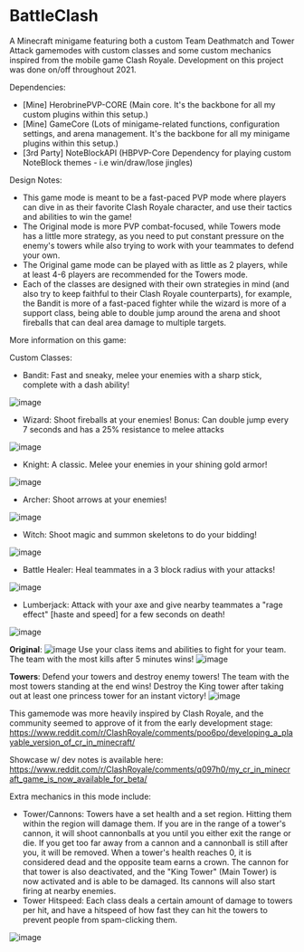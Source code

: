 # BattleClash
A Minecraft minigame featuring both a custom Team Deathmatch and Tower Attack gamemodes with custom classes and some custom mechanics inspired from the mobile game Clash Royale. Development on this project was done on/off throughout 2021.

Dependencies:
- [Mine] HerobrinePVP-CORE (Main core. It's the backbone for all my custom plugins within this setup.)
- [Mine] GameCore (Lots of minigame-related functions, configuration settings, and arena management. It's the backbone for all my minigame plugins within this setup.)
- [3rd Party] NoteBlockAPI (HBPVP-Core Dependency for playing custom NoteBlock themes - i.e win/draw/lose jingles)

Design Notes:
- This game mode is meant to be a fast-paced PVP mode where players can dive in as their favorite Clash Royale character, and use their tactics and abilities to win the game!
- The Original mode is more PVP combat-focused, while Towers mode has a little more strategy, as you need to put constant pressure on the enemy's towers while also trying to work with your teammates to defend your own.
- The Original game mode can be played with as little as 2 players, while at least 4-6 players are recommended for the Towers mode.
- Each of the classes are designed with their own strategies in mind (and also try to keep faithful to their Clash Royale counterparts), for example, the Bandit is more of a fast-paced fighter while the wizard is more of a support class, being able to double jump around the arena and shoot fireballs that can deal area damage to multiple targets.

More information on this game:

Custom Classes:
- Bandit: Fast and sneaky, melee your enemies with a sharp stick, complete with a dash ability!

 ![image](https://user-images.githubusercontent.com/74119793/198856952-2f6d7af5-a29a-471a-bacf-3e6dd5898884.png)


- Wizard: Shoot fireballs at your enemies! Bonus: Can double jump every 7 seconds and has a 25% resistance to melee attacks

![image](https://user-images.githubusercontent.com/74119793/198856960-2d90b3ff-27f7-4543-af6c-f0a3178e87f4.png)


- Knight: A classic. Melee your enemies in your shining gold armor!

![image](https://user-images.githubusercontent.com/74119793/198856967-55a6edc2-bde7-4551-b3a8-438d53df1feb.png)


- Archer: Shoot arrows at your enemies!

![image](https://user-images.githubusercontent.com/74119793/198856973-ac397ff7-1bed-4c18-8e28-d9c5ae93c3bd.png)


- Witch: Shoot magic and summon skeletons to do your bidding!

![image](https://user-images.githubusercontent.com/74119793/198856991-db29df0e-07da-4f89-a6ec-ad7551b18136.png)

- Battle Healer: Heal teammates in a 3 block radius with your attacks!

![image](https://user-images.githubusercontent.com/74119793/198856999-b13a6aa0-2b53-4f13-8eb2-54192d486ecc.png)


- Lumberjack: Attack with your axe and give nearby teammates a "rage effect" [haste and speed] for a few seconds on death!

![image](https://user-images.githubusercontent.com/74119793/198857007-f3cfe39b-614e-4fc3-89c7-6a4abd7a55f1.png)


**Original**: 
![image](https://user-images.githubusercontent.com/74119793/198855263-b5667fea-7e6d-426d-a934-bb2f5052a84f.png)
Use your class items and abilities to fight for your team. The team with the most kills after 5 minutes wins!
![image](https://user-images.githubusercontent.com/74119793/198855797-79efa78a-64ec-4cf6-a120-b8f9e8f498a2.png)

**Towers**: Defend your towers and destroy enemy towers! The team with the most towers standing at the end wins! Destroy the King tower after taking out at least one princess tower for an instant victory!
![image](https://user-images.githubusercontent.com/74119793/198855829-cc40b427-7172-4e65-92c4-095bf501e6fe.png)

This gamemode was more heavily inspired by Clash Royale, and the community seemed to approve of it from the early development stage:
https://www.reddit.com/r/ClashRoyale/comments/poo6po/developing_a_playable_version_of_cr_in_minecraft/ 

Showcase w/ dev notes is available here: https://www.reddit.com/r/ClashRoyale/comments/q097h0/my_cr_in_minecraft_game_is_now_available_for_beta/

Extra mechanics in this mode include:
  - Tower/Cannons: Towers have a set health and a set region. Hitting them within the region will damage them. If you are in the range of a tower's cannon, it will shoot cannonballs at you until you either exit the range or die. If you get too far away from a cannon and a cannonball is still after you, it will be removed. When a tower's health reaches 0, it is considered dead and the opposite team earns a crown. The cannon for that tower is also deactivated, and the "King Tower" (Main Tower) is now activated and is able to be damaged. Its cannons will also start firing at nearby enemies.
  - Tower Hitspeed: Each class deals a certain amount of damage to towers per hit, and have a hitspeed of how fast they can hit the towers to prevent people from spam-clicking them.
  
  
  ![image](https://user-images.githubusercontent.com/74119793/198856890-cb0c48a8-2e01-43be-82c6-73e9e4887c72.png)




